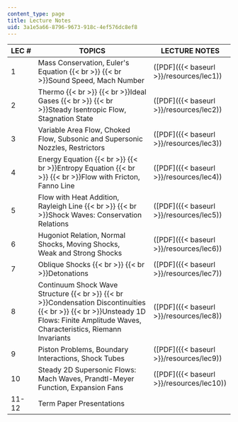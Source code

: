 ```yaml
---
content_type: page
title: Lecture Notes
uid: 3a1e5a66-8796-9673-918c-4ef576dc8ef8
---
```


| LEC # | TOPICS | LECTURE NOTES |
| --- | --- | --- |
| 1 | Mass Conservation, Euler's Equation  {{< br >}}  {{< br >}}Sound Speed, Mach Number | ([PDF]({{< baseurl >}}/resources/lec1)) |
| 2 | Thermo  {{< br >}}  {{< br >}}Ideal Gases  {{< br >}}  {{< br >}}Steady Isentropic Flow, Stagnation State | ([PDF]({{< baseurl >}}/resources/lec2)) |
| 3 | Variable Area Flow, Choked Flow, Subsonic and Supersonic Nozzles, Restrictors | ([PDF]({{< baseurl >}}/resources/lec3)) |
| 4 | Energy Equation  {{< br >}}  {{< br >}}Entropy Equation  {{< br >}}  {{< br >}}Flow with Fricton, Fanno Line | ([PDF]({{< baseurl >}}/resources/lec4)) |
| 5 | Flow with Heat Addition, Rayleigh Line  {{< br >}}  {{< br >}}Shock Waves: Conservation Relations | ([PDF]({{< baseurl >}}/resources/lec5)) |
| 6 | Hugoniot Relation, Normal Shocks, Moving Shocks, Weak and Strong Shocks | ([PDF]({{< baseurl >}}/resources/lec6)) |
| 7 | Oblique Shocks  {{< br >}}  {{< br >}}Detonations | ([PDF]({{< baseurl >}}/resources/lec7)) |
| 8 | Continuum Shock Wave Structure  {{< br >}}  {{< br >}}Condensation Discontinuities  {{< br >}}  {{< br >}}Unsteady 1D Flows: Finite Amplitude Waves, Characteristics, Riemann Invariants | ([PDF]({{< baseurl >}}/resources/lec8)) |
| 9 | Piston Problems, Boundary Interactions, Shock Tubes | ([PDF]({{< baseurl >}}/resources/lec9)) |
| 10 | Steady 2D Supersonic Flows: Mach Waves, Prandtl-Meyer Function, Expansion Fans | ([PDF]({{< baseurl >}}/resources/lec10)) |
| 11-12 | Term Paper Presentations |